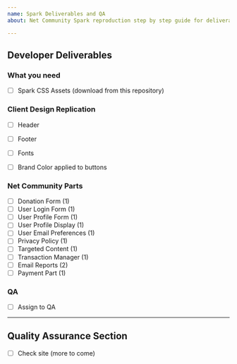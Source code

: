 ```yaml
---
name: Spark Deliverables and QA
about: Net Community Spark reproduction step by step guide for deliverables and QA

---
```


## Developer Deliverables

### What you need
- [ ] Spark CSS Assets (download from this repository)

### Client Design Replication
- [ ] Header
- [ ] Footer
- [ ] Fonts
- [ ] Brand Color applied to buttons


### Net Community Parts
- [ ] Donation Form (1)  
- [ ] User Login Form (1)  
- [ ] User Profile Form (1)  
- [ ] User Profile Display (1)   
- [ ] User Email Preferences (1)  
- [ ] Privacy Policy (1)  
- [ ] Targeted Content (1)  
- [ ] Transaction Manager (1)  
- [ ] Email Reports (2)  
- [ ] Payment Part (1)  

### QA
- [ ] Assign to QA 
---

## Quality Assurance Section
- [ ] Check site (more to come)
